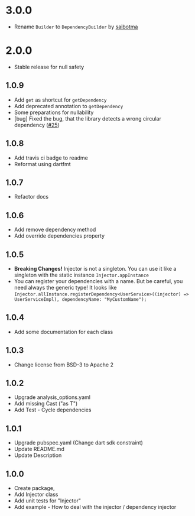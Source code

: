 # 3.0.0
- Rename `Builder` to `DependencyBuilder` by [saibotma](https://github.com/tappeddev/injector/pull/37)

# 2.0.0
- Stable release for null safety


## 1.0.9
- Add `get` as shortcut for `getDependency`
- Add deprecated annotation to `getDependency`
- Some preparations for nullability
- [bug] Fixed the bug, that the library detects a wrong circular dependency ([#25][i25])

[i25]: https://github.com/tappeddev/injector/issues/25

## 1.0.8
- Add travis ci badge to readme
- Reformat using dartfmt

## 1.0.7
- Refactor docs

## 1.0.6

- Add remove dependency method
- Add override dependencies property 

## 1.0.5

- **Breaking Changes!** Injector is not a singleton. 
You can use it like a singleton with the static instance ```Injector.appInstance``` 
- You can register your dependencies with a name. But be careful, 
you need always the generic type! It looks like ```Injector.allInstance.registerDependency<UserService>((injector) => UserServiceImpl), dependencyName: "MyCustomName"); ```

## 1.0.4

- Add some documentation for each class


## 1.0.3

- Change license from BSD-3 to Apache 2

## 1.0.2

- Upgrade analysis_options.yaml
- Add missing Cast ("as T")
- Add Test - Cycle dependencies

## 1.0.1

- Upgrade pubspec.yaml (Change dart sdk constraint)
- Update README.md
- Update Description


## 1.0.0

- Create package, 
- Add Injector class
- Add unit tests for "Injector"
- Add example - How to deal with the injector / dependency injector 
